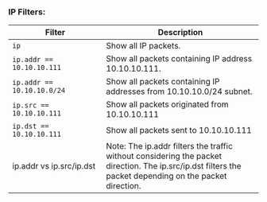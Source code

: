 
### **IP Filters:**


| Filter                     | Description                                                                                                                                             |
| -------------------------- | ------------------------------------------------------------------------------------------------------------------------------------------------------- |
| `ip`                       | Show all IP packets.                                                                                                                                    |
| `ip.addr == 10.10.10.111`  | Show all packets containing IP address 10.10.10.111.                                                                                                    |
| `ip.addr == 10.10.10.0/24` | Show all packets containing IP addresses from 10.10.10.0/24 subnet.                                                                                     |
| `ip.src == 10.10.10.111`   | Show all packets originated from 10.10.10.111                                                                                                           |
| `ip.dst == 10.10.10.111`   | Show all packets sent to 10.10.10.111                                                                                                                   |
| ip.addr vs ip.src/ip.dst   | Note: The ip.addr filters the traffic without considering the packet direction. The ip.src/ip.dst filters the packet depending on the packet direction. |
